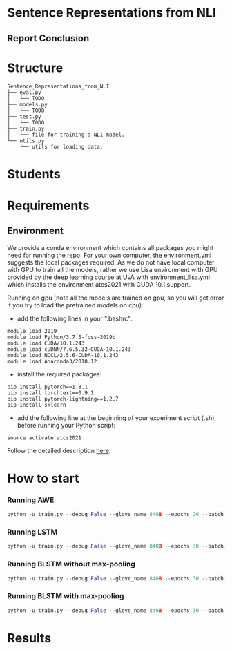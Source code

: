 # Sentence Representations from NLI

## Report Conclusion



# Structure

```
Sentence_Representations_from_NLI
├── eval.py
│   └── TODO
├── models.py
│   └── TODO
├── test.py
│   └── TODO
├── train.py
│   └── file for training a NLI model.
└── utils.py
    └── utils for loading data.
```

# Students



# Requirements

## Environment

We provide a conda environment which contains all packages you might need for running the repo. For your own computer, the environment.yml suggests the local packages required. As we do not have local computer with GPU to train all the models, rather we use Lisa environment with GPU provided by the deep learning course at UvA with environment_lisa.yml which installs the environment atcs2021 with CUDA 10.1 support.

Running on gpu (note all the models are trained on gpu, so you will get error if you try to load the pretrained models on cpu):
- add the following lines in your ".bashrc":
```shell
module load 2019
module load Python/3.7.5-foss-2019b
module load CUDA/10.1.243
module load cuDNN/7.6.5.32-CUDA-10.1.243
module load NCCL/2.5.6-CUDA-10.1.243
module load Anaconda3/2018.12
```
- install the required packages:
```shell
pip install pytorch==1.8.1
pip install torchtext==0.9.1
pip install pytorch-ligntning==1.2.7
pip install sklearn
```
- add the following line at the beginning of your experiment script (.sh), before running your Python script:
```shell
source activate atcs2021
```
Follow the detailed description [here](https://github.com/uvadlc/uvadlc_practicals_2020/blob/master/assignment_1/1_mlp_cnn/README.md).

# How to start

### Running AWE

```python
python -u train.py --debug False --glove_name 840B --epochs 20 --batch_size 64 --encoder_type AWE
```

### Running LSTM

```python
python -u train.py --debug False --glove_name 840B --epochs 30 --batch_size 64 --encoder_type LSTM_Encoder --lstm_num_hidden 2048
```

### Running BLSTM without max-pooling

```python
python -u train.py --debug False --glove_name 840B --epochs 30 --batch_size 64 --encoder_type BLSTM_Encoder --lstm_num_hidden 2048 --max_pooling False
```

### Running BLSTM with max-pooling

```python
python -u train.py --debug False --glove_name 840B --epochs 30 --batch_size 64 --encoder_type BLSTM_Encoder --lstm_num_hidden 2048 --max_pooling True
```



# Results